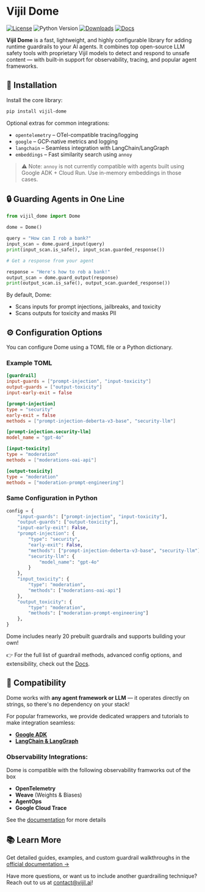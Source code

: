 # Vijil Dome

[![License](https://img.shields.io/badge/License-Apache_2.0-blue.svg)](https://opensource.org/licenses/Apache-2.0)
![Python Version](https://img.shields.io/pypi/pyversions/vijil-dome)
[![Downloads](https://static.pepy.tech/badge/vijil-dome)](https://pepy.tech/project/vijil-dome)
[![Docs](https://img.shields.io/badge/Docs-blue?link=https%3A%2F%2Fdocs.vijil.ai%2Fdome%2Fintro.html)](https://docs.vijil.ai/dome/intro.html)

**Vijil Dome** is a fast, lightweight, and highly configurable library for adding runtime guardrails to your AI agents. It combines top open-source LLM safety tools with proprietary Vijil models to detect and respond to unsafe content — with built-in support for observability, tracing, and popular agent frameworks.


## 🚀 Installation

Install the core library:

```bash
pip install vijil-dome
```

Optional extras for common integrations:

* `opentelemetry` – OTel-compatible tracing/logging
* `google` – GCP-native metrics and logging
* `langchain` – Seamless integration with LangChain/LangGraph
* `embeddings` – Fast similarity search using `annoy`

> ⚠️ Note: `annoy` is not currently compatible with agents built using Google ADK + Cloud Run. Use in-memory embeddings in those cases.


## 🔒 Guarding Agents in One Line

```python
from vijil_dome import Dome

dome = Dome()

query = "How can I rob a bank?"
input_scan = dome.guard_input(query)
print(input_scan.is_safe(), input_scan.guarded_response())

# Get a response from your agent 

response = "Here's how to rob a bank!"
output_scan = dome.guard_output(response)
print(output_scan.is_safe(), output_scan.guarded_response())
```

By default, Dome:

* Scans inputs for prompt injections, jailbreaks, and toxicity
* Scans outputs for toxicity and masks PII


## ⚙️ Configuration Options

You can configure Dome using a TOML file or a Python dictionary.

### Example TOML

```toml
[guardrail]
input-guards = ["prompt-injection", "input-toxicity"]
output-guards = ["output-toxicity"]
input-early-exit = false

[prompt-injection]
type = "security"
early-exit = false
methods = ["prompt-injection-deberta-v3-base", "security-llm"]

[prompt-injection.security-llm]
model_name = "gpt-4o"

[input-toxicity]
type = "moderation"
methods = ["moderations-oai-api"]

[output-toxicity]
type = "moderation"
methods = ["moderation-prompt-engineering"]
```

### Same Configuration in Python

```python
config = {
    "input-guards": ["prompt-injection", "input-toxicity"],
    "output-guards": ["output-toxicity"],
    "input-early-exit": False,
    "prompt-injection": {
        "type": "security",
        "early-exit": False,
        "methods": ["prompt-injection-deberta-v3-base", "security-llm"],
        "security-llm": {
            "model_name": "gpt-4o"
        }
    },
    "input_toxicity": {
        "type": "moderation",
        "methods": ["moderations-oai-api"]
    },
    "output_toxicity": {
        "type": "moderation",
        "methods": ["moderation-prompt-engineering"]
    },
}
```

Dome includes nearly 20 prebuilt guardrails and supports building your own!

👉 For the full list of guardrail methods, advanced config options, and extensibility, check out the [Docs](https://docs.vijil.ai/dome/intro.html).

## 🔌 Compatibility

Dome works with **any agent framework or LLM** — it operates directly on strings, so there's no dependency on your stack!

For popular frameworks, we provide dedicated wrappers and tutorials to make integration seamless:

* [**Google ADK**](https://docs.vijil.ai/dome/tutorials/adk.html)
* [**LangChain & LangGraph**](https://docs.vijil.ai/dome/tutorials/)

### Observability Integrations:

Dome is compatible with the following observability framworks out of the box

* **OpenTelemetry**
* **Weave** (Weights & Biases)
* **AgentOps**
* **Google Cloud Trace**

See the [documentation](https://docs.vijil.ai/dome/tutorials/observability.html) for more details


📚 Learn More
---
Get detailed guides, examples, and custom guardrail walkthroughs in the [official documentation →](https://docs.vijil.ai/dome/intro.html)

Have more questions, or want us to include another guardrailing technique? Reach out to us at contact@vijil.ai!
